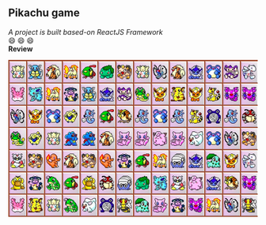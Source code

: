 Pikachu game 
---  
_A project is built based-on ReactJS Framework_  
:smile: :smile: :smile:  
**Review**  
  
  
![](./review.png)
